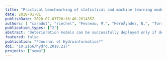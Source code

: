 ```yaml
---
title: "Practical benchmarking of statistical and machine learning models for predicting the condition of sewer pipes in Berlin, Germany"
date: 2018-01-01
publishDate: 2020-07-03T20:16:46.281435Z
authors: [ "caradot", "riechel", "Fesneau, M.", "HernÃ¡ndez, N.", "Torres, A.", "sonnenberg", "Eckert, E.", "Lengemann, N.", "Waschnewski, J.", "rouault" ]
publication_types: ["2"]
abstract: "Deterioration models can be successfully deployed only if decision-makers trust the modelling outcomes and are aware of model uncertainties. Our study aims to address this issue by developing a set of clearly understandable metrics to assess the performance of sewer deterioration models from an end-user perspective. The developed metrics are used to benchmark the performance of a statistical model, namely, GompitZ based on survival analysis and Markov-chains, and a machine learning model, namely, Random Forest, an ensemble learning method based on decision trees. The models have been trained with the extensive CCTV dataset of the sewer network of Berlin, Germany (115,258 inspections). At network level, both models give satisfactory outcomes with deviations between predicted and inspected condition distributions below 5%. At pipe level, the statistical model does not perform better than a simple random model, which attributes randomly a condition class to each inspected pipe, whereas the machine learning model provides satisfying performance. 66.7% of the pipes inspected in bad condition have been predicted correctly. The machine learning approach shows a strong potential for supporting operators in the identification of pipes in critical condition for inspection programs whereas the statistical approach is more adapted to support strategic rehabilitation planning."
featured: false
publication: "*Journal of Hydroinformatics*"
doi: "10.2166/hydro.2018.217"
projects: ["sema"]
---
```


